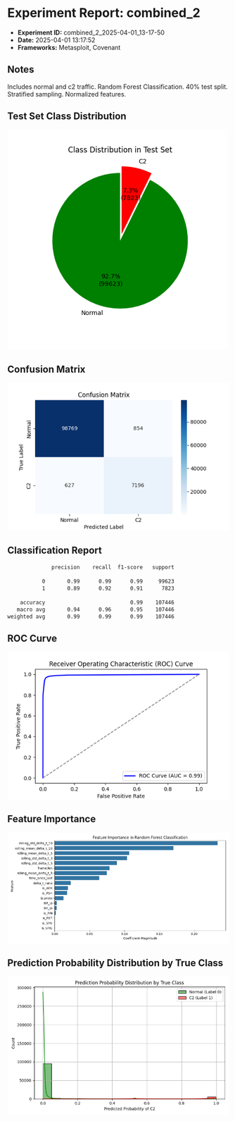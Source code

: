 # Experiment Report: combined_2

- **Experiment ID:** combined_2_2025-04-01_13-17-50
- **Date:** 2025-04-01 13:17:52
- **Frameworks:** Metasploit, Covenant
## Notes
Includes normal and c2 traffic. Random Forest Classification. 40% test split. Stratified sampling. Normalized features.

## Test Set Class Distribution
![Class Distribution Pie Chart](images/combined_2_2025-04-01_13-17-50_pie.png)

## Confusion Matrix
![Confusion Matrix](images/combined_2_2025-04-01_13-17-50_confusion.png)

## Classification Report
```
              precision    recall  f1-score   support

           0       0.99      0.99      0.99     99623
           1       0.89      0.92      0.91      7823

    accuracy                           0.99    107446
   macro avg       0.94      0.96      0.95    107446
weighted avg       0.99      0.99      0.99    107446
```

## ROC Curve
![ROC Curve](images/combined_2_2025-04-01_13-17-50_roc.png)

## Feature Importance
![Feature Importance](images/combined_2_2025-04-01_13-17-50_feature_importance.png)

## Prediction Probability Distribution by True Class
![Prediction Histogram](images/combined_2_2025-04-01_13-17-50_hist.png)
